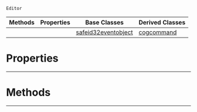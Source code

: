  `Editor`

|Methods|Properties|Base Classes|Derived Classes|
|---|---|---|---|
| | |[safeid32eventobject](https://github.com/ZilchEngine/ZilchDocs/blob/master/code_reference/class_reference/safeid32eventobject.markdown)|[cogcommand](https://github.com/ZilchEngine/ZilchDocs/blob/master/code_reference/class_reference/cogcommand.markdown)|


 #  Properties


---  
 #  Methods


---  
 

 